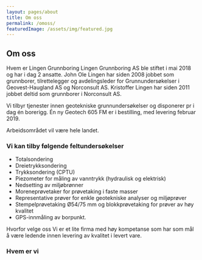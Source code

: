 ```yaml
---
layout: pages/about
title: Om oss
permalink: /omoss/
featuredImage: /assets/img/featured.jpg
---
```


## Om oss

Hvem er Lingen Grunnboring Lingen Grunnboring AS ble stiftet i mai 2018 og har i dag 2 ansatte. John Ole Lingen har siden 2008 jobbet som grunnborer, tilrettelegger og avdelingsleder for Grunnundersøkelser i Geovest-Haugland AS og Norconsult AS. Kristoffer Lingen har siden 2011 jobbet deltid som grunnborer i Norconsult AS.

Vi tilbyr tjenester innen geotekniske grunnundersøkelser og disponerer pr i dag én borerigg. Én ny Geotech 605 FM er i bestilling, med levering februar 2019.

Arbeidsområdet vil være hele landet.

### Vi kan tilby følgende feltundersøkelser
- Totalsondering
- Dreietrykksondering
- Trykksondering (CPTU)
- Piezometer for måling av vanntrykk (hydraulisk og elektrisk)
- Nedsetting av miljøbrønner
- Moreneprøvetaker for prøvetaking i faste masser
- Representative prøver for enkle geotekniske analyser og miljøprøver
- Stempelprøvetaking Ø54/75 mm og blokkprøvetaking for prøver av høy kvalitet
- GPS-innmåling av borpunkt.

Hvorfor velge oss Vi er et lite firma med høy kompetanse som har som mål å være ledende innen levering av kvalitet i levert vare.

### Hvem er vi
